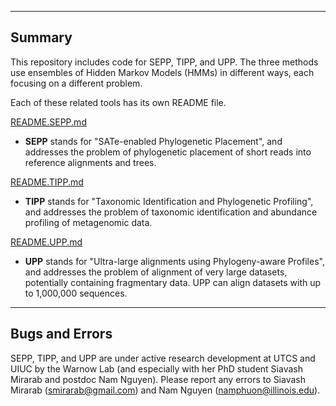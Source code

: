 ------------------------------------
Summary
------------------------------------
This repository includes code for SEPP, TIPP, and UPP.  The three methods use ensembles of Hidden Markov Models (HMMs) in different ways, each focusing on a different problem. 

Each of these related tools has its own README file.

[README.SEPP.md](README.SEPP.md)
* **SEPP** stands for "SATe-enabled Phylogenetic Placement", and addresses the problem of phylogenetic placement of short reads into reference alignments and trees. 

[README.TIPP.md](README.TIPP.md)
* **TIPP** stands for "Taxonomic Identification and Phylogenetic Profiling", and addresses the problem of taxonomic identification and abundance profiling of metagenomic data. 

[README.UPP.md](README.UPP.md)
* **UPP** stands for "Ultra-large alignments using Phylogeny-aware Profiles", and addresses the problem of alignment of very large datasets, potentially containing fragmentary data. UPP can align datasets with up to 1,000,000 sequences. 


---------------------------------------------
Bugs and Errors
---------------------------------------------
SEPP, TIPP, and UPP are under active research development at UTCS and UIUC by the Warnow Lab (and especially with her PhD student Siavash Mirarab and postdoc Nam Nguyen). Please report any errors to Siavash Mirarab (smirarab@gmail.com) and Nam Nguyen (namphuon@illinois.edu).

